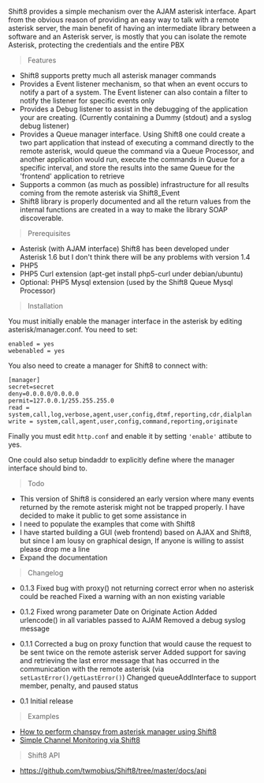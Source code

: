 Shift8 provides a simple mechanism over the AJAM asterisk interface. Apart from the obvious reason of providing an easy way to talk with a remote asterisk server, the main benefit of having an intermediate library between a software and an Asterisk server, is mostly that you can isolate the remote Asterisk, protecting the credentials and the entire PBX

> Features

* Shift8 supports pretty much all asterisk manager commands
* Provides a Event listener mechanism, so that when an event occurs to notify a part of a system. The Event listener can also contain a filter to notify the listener for specific events only
* Provides a Debug listener to assist in the debugging of the application your are creating. (Currently containing a Dummy (stdout) and a syslog debug listener)
* Provides a Queue manager interface. Using Shift8 one could create a two part application that instead of executing a command directly to the remote asterisk, would queue the command via a Queue Processor, and another application would run, execute the commands in Queue for a specific interval, and store the results into the same Queue for the 'frontend' application to retrieve
* Supports a common (as much as possible) infrastructure for all results coming from the remote asterisk via Shift8_Event
* Shift8 library is properly documented and all the return values from the internal functions are created in a way to make the library SOAP discoverable.

> Prerequisites

* Asterisk (with AJAM interface) Shift8 has been developed under Asterisk 1.6 but I don't think there will be any problems with version 1.4
* PHP5
* PHP5 Curl extension (apt-get install php5-curl under debian/ubuntu)
* Optional: PHP5 Mysql extension (used by the Shift8 Queue Mysql Processor)

> Installation

You must initially enable the manager interface in the asterisk by editing asterisk/manager.conf. You need to set:
```
enabled = yes
webenabled = yes
```

You also need to create a manager for Shift8 to connect with:
```
[manager]
secret=secret
deny=0.0.0.0/0.0.0.0
permit=127.0.0.1/255.255.255.0
read = system,call,log,verbose,agent,user,config,dtmf,reporting,cdr,dialplan
write = system,call,agent,user,config,command,reporting,originate
```

Finally you must edit ```http.conf``` and enable it by setting ```'enable'``` attibute to yes.

One could also setup bindaddr to explicitly define where the manager interface should bind to.

> Todo

* This version of Shift8 is considered an early version where many events returned by the remote asterisk might not be trapped properly. I have decided to make it public to get some assistance in
* I need to populate the examples that come with Shift8
* I have started building a GUI (web frontend) based on AJAX and Shift8, but since I am lousy on graphical design, If anyone is willing to assist please drop me a line
* Expand the documentation

> Changelog

* 0.1.3
Fixed bug with proxy() not returning correct error when no asterisk could be reached
Fixed a warning with an non existing variable

* 0.1.2
Fixed wrong parameter Date on Originate Action
Added urlencode() in all variables passed to AJAM
Removed a debug syslog message

* 0.1.1
Corrected a bug on proxy function that would cause the request to be sent twice on the remote asterisk server
Added support for saving and retrieving the last error message that has occurred in the communication with the remote asterisk (via ```setLastError()/getLastError()```)
Changed queueAddInterface to support member, penalty, and paused status

* 0.1
Initial release

> Examples

* <a href="https://github.com/twmobius/Shift8/wiki/How-to-perform-ChanSpy-from-Asterisk-Manager-using-Shift8">How to perform chanspy from asterisk manager using Shift8</a></li>
* <a href="https://github.com/twmobius/Shift8/wiki/Simple-Channel-Monitoring-via-Shift8">Simple Channel Monitoring via Shift8</a></li>

> Shift8 API

* https://github.com/twmobius/Shift8/tree/master/docs/api
